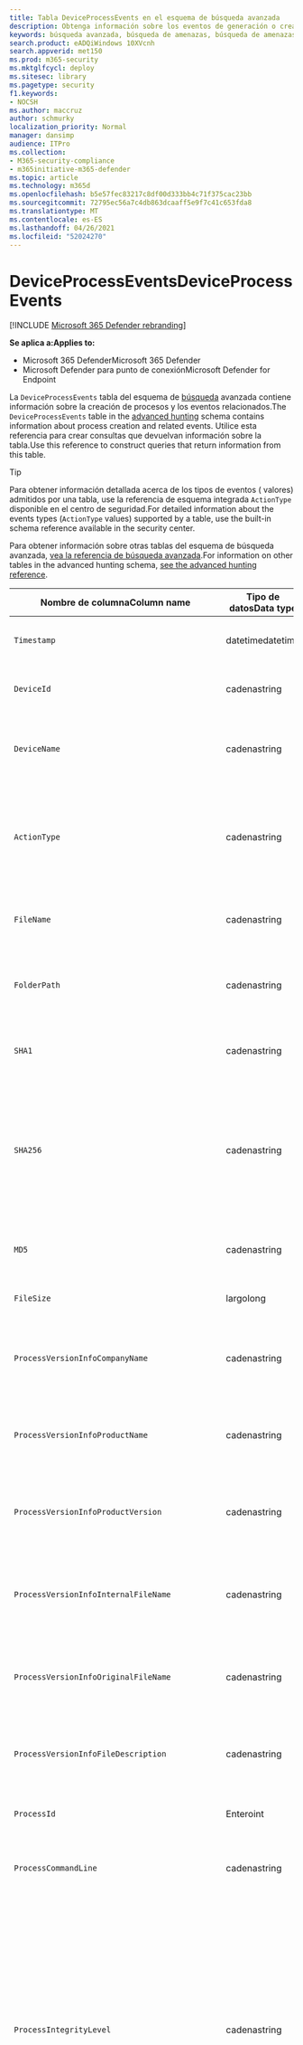 ```yaml
---
title: Tabla DeviceProcessEvents en el esquema de búsqueda avanzada
description: Obtenga información sobre los eventos de generación o creación de procesos en DeviceProcessEventstable del esquema de búsqueda avanzado
keywords: búsqueda avanzada, búsqueda de amenazas, búsqueda de amenazas cibernéticas, Microsoft 365 Defender, microsoft 365, m365, búsqueda, consulta, telemetría, referencia de esquema, kusto, tabla, columna, tipo de datos, processcreationevents, DeviceProcessEvents, id. de proceso, línea de comandos, DeviceProcessEvents
search.product: eADQiWindows 10XVcnh
search.appverid: met150
ms.prod: m365-security
ms.mktglfcycl: deploy
ms.sitesec: library
ms.pagetype: security
f1.keywords:
- NOCSH
ms.author: maccruz
author: schmurky
localization_priority: Normal
manager: dansimp
audience: ITPro
ms.collection:
- M365-security-compliance
- m365initiative-m365-defender
ms.topic: article
ms.technology: m365d
ms.openlocfilehash: b5e57fec83217c8df00d333bb4c71f375cac23bb
ms.sourcegitcommit: 72795ec56a7c4db863dcaaff5e9f7c41c653fda8
ms.translationtype: MT
ms.contentlocale: es-ES
ms.lasthandoff: 04/26/2021
ms.locfileid: "52024270"
---
```

# <a name="deviceprocessevents"></a><span data-ttu-id="5396b-104">DeviceProcessEvents</span><span class="sxs-lookup"><span data-stu-id="5396b-104">DeviceProcessEvents</span></span>

[!INCLUDE [Microsoft 365 Defender rebranding](../includes/microsoft-defender.md)]


<span data-ttu-id="5396b-105">**Se aplica a:**</span><span class="sxs-lookup"><span data-stu-id="5396b-105">**Applies to:**</span></span>
- <span data-ttu-id="5396b-106">Microsoft 365 Defender</span><span class="sxs-lookup"><span data-stu-id="5396b-106">Microsoft 365 Defender</span></span>
- <span data-ttu-id="5396b-107">Microsoft Defender para punto de conexión</span><span class="sxs-lookup"><span data-stu-id="5396b-107">Microsoft Defender for Endpoint</span></span>



<span data-ttu-id="5396b-108">La `DeviceProcessEvents` tabla del esquema de [búsqueda](advanced-hunting-overview.md) avanzada contiene información sobre la creación de procesos y los eventos relacionados.</span><span class="sxs-lookup"><span data-stu-id="5396b-108">The `DeviceProcessEvents` table in the [advanced hunting](advanced-hunting-overview.md) schema contains information about process creation and related events.</span></span> <span data-ttu-id="5396b-109">Utilice esta referencia para crear consultas que devuelvan información sobre la tabla.</span><span class="sxs-lookup"><span data-stu-id="5396b-109">Use this reference to construct queries that return information from this table.</span></span>

>[!TIP]
> <span data-ttu-id="5396b-110">Para obtener información detallada acerca de los tipos de eventos ( valores) admitidos por una tabla, use la referencia de esquema integrada `ActionType` disponible en el centro de seguridad.</span><span class="sxs-lookup"><span data-stu-id="5396b-110">For detailed information about the events types (`ActionType` values) supported by a table, use the built-in schema reference available in the security center.</span></span>

<span data-ttu-id="5396b-111">Para obtener información sobre otras tablas del esquema de búsqueda avanzada, [vea la referencia de búsqueda avanzada](advanced-hunting-schema-tables.md).</span><span class="sxs-lookup"><span data-stu-id="5396b-111">For information on other tables in the advanced hunting schema, [see the advanced hunting reference](advanced-hunting-schema-tables.md).</span></span>

| <span data-ttu-id="5396b-112">Nombre de columna</span><span class="sxs-lookup"><span data-stu-id="5396b-112">Column name</span></span> | <span data-ttu-id="5396b-113">Tipo de datos</span><span class="sxs-lookup"><span data-stu-id="5396b-113">Data type</span></span> | <span data-ttu-id="5396b-114">Descripción</span><span class="sxs-lookup"><span data-stu-id="5396b-114">Description</span></span> |
|-------------|-----------|-------------|
| `Timestamp` | <span data-ttu-id="5396b-115">datetime</span><span class="sxs-lookup"><span data-stu-id="5396b-115">datetime</span></span> | <span data-ttu-id="5396b-116">Fecha y hora en que se registró el evento.</span><span class="sxs-lookup"><span data-stu-id="5396b-116">Date and time when the event was recorded</span></span> |
| `DeviceId` | <span data-ttu-id="5396b-117">cadena</span><span class="sxs-lookup"><span data-stu-id="5396b-117">string</span></span> | <span data-ttu-id="5396b-118">Identificador único para el equipo en servicio</span><span class="sxs-lookup"><span data-stu-id="5396b-118">Unique identifier for the machine in the service</span></span> |
| `DeviceName` | <span data-ttu-id="5396b-119">cadena</span><span class="sxs-lookup"><span data-stu-id="5396b-119">string</span></span> | <span data-ttu-id="5396b-120">Nombre de dominio completo (FQDN, por sus siglas en inglés) del equipo</span><span class="sxs-lookup"><span data-stu-id="5396b-120">Fully qualified domain name (FQDN) of the machine</span></span> |
| `ActionType` | <span data-ttu-id="5396b-121">cadena</span><span class="sxs-lookup"><span data-stu-id="5396b-121">string</span></span> | <span data-ttu-id="5396b-122">Tipo de actividad que desencadenó el evento.</span><span class="sxs-lookup"><span data-stu-id="5396b-122">Type of activity that triggered the event.</span></span> <span data-ttu-id="5396b-123">Vea la [referencia de esquema en el portal](advanced-hunting-schema-tables.md?#get-schema-information-in-the-security-center) para obtener más información</span><span class="sxs-lookup"><span data-stu-id="5396b-123">See the [in-portal schema reference](advanced-hunting-schema-tables.md?#get-schema-information-in-the-security-center) for details</span></span> |
| `FileName` | <span data-ttu-id="5396b-124">cadena</span><span class="sxs-lookup"><span data-stu-id="5396b-124">string</span></span> | <span data-ttu-id="5396b-125">Nombre del archivo donde se aplicó la acción registrada</span><span class="sxs-lookup"><span data-stu-id="5396b-125">Name of the file that the recorded action was applied to</span></span> |
| `FolderPath` | <span data-ttu-id="5396b-126">cadena</span><span class="sxs-lookup"><span data-stu-id="5396b-126">string</span></span> | <span data-ttu-id="5396b-127">Carpeta que contiene el archivo al que se aplicó la acción grabada</span><span class="sxs-lookup"><span data-stu-id="5396b-127">Folder containing the file that the recorded action was applied to</span></span> |
| `SHA1` | <span data-ttu-id="5396b-128">cadena</span><span class="sxs-lookup"><span data-stu-id="5396b-128">string</span></span> | <span data-ttu-id="5396b-129">SHA-1 del archivo donde fue aplicada la acción registrada</span><span class="sxs-lookup"><span data-stu-id="5396b-129">SHA-1 of the file that the recorded action was applied to</span></span> |
| `SHA256` | <span data-ttu-id="5396b-130">cadena</span><span class="sxs-lookup"><span data-stu-id="5396b-130">string</span></span> | <span data-ttu-id="5396b-131">SHA-256 del archivo donde se aplicó la acción registrada.</span><span class="sxs-lookup"><span data-stu-id="5396b-131">SHA-256 of the file that the recorded action was applied to.</span></span> <span data-ttu-id="5396b-132">Este campo no suele estar rellenado; use la columna SHA1 cuando se encuentre disponible.</span><span class="sxs-lookup"><span data-stu-id="5396b-132">This field is usually not populated — use the SHA1 column when available.</span></span> |
| `MD5` | <span data-ttu-id="5396b-133">cadena</span><span class="sxs-lookup"><span data-stu-id="5396b-133">string</span></span> | <span data-ttu-id="5396b-134">Hash MD5 del archivo al que se aplicó la acción grabada</span><span class="sxs-lookup"><span data-stu-id="5396b-134">MD5 hash of the file that the recorded action was applied to</span></span> |
| `FileSize` | <span data-ttu-id="5396b-135">largo</span><span class="sxs-lookup"><span data-stu-id="5396b-135">long</span></span> | <span data-ttu-id="5396b-136">Tamaño del archivo en bytes</span><span class="sxs-lookup"><span data-stu-id="5396b-136">Size of the file in bytes</span></span> |
| `ProcessVersionInfoCompanyName` | <span data-ttu-id="5396b-137">cadena</span><span class="sxs-lookup"><span data-stu-id="5396b-137">string</span></span> | <span data-ttu-id="5396b-138">Nombre de la compañía a partir de la información de versión del proceso recién creado</span><span class="sxs-lookup"><span data-stu-id="5396b-138">Company name from the version information of the newly created process</span></span> |
| `ProcessVersionInfoProductName` | <span data-ttu-id="5396b-139">cadena</span><span class="sxs-lookup"><span data-stu-id="5396b-139">string</span></span> | <span data-ttu-id="5396b-140">Nombre del producto de la información de versión del proceso recién creado</span><span class="sxs-lookup"><span data-stu-id="5396b-140">Product name from the version information of the newly created process</span></span> |
| `ProcessVersionInfoProductVersion` | <span data-ttu-id="5396b-141">cadena</span><span class="sxs-lookup"><span data-stu-id="5396b-141">string</span></span> | <span data-ttu-id="5396b-142">Versión del producto a partir de la información de versión del proceso recién creado</span><span class="sxs-lookup"><span data-stu-id="5396b-142">Product version from the version information of the newly created process</span></span> |
| `ProcessVersionInfoInternalFileName` | <span data-ttu-id="5396b-143">cadena</span><span class="sxs-lookup"><span data-stu-id="5396b-143">string</span></span> | <span data-ttu-id="5396b-144">Nombre de archivo interno de la información de versión del proceso recién creado</span><span class="sxs-lookup"><span data-stu-id="5396b-144">Internal file name from the version information of the newly created process</span></span> |
| `ProcessVersionInfoOriginalFileName` | <span data-ttu-id="5396b-145">cadena</span><span class="sxs-lookup"><span data-stu-id="5396b-145">string</span></span> | <span data-ttu-id="5396b-146">Nombre de archivo original de la información de versión del proceso recién creado</span><span class="sxs-lookup"><span data-stu-id="5396b-146">Original file name from the version information of the newly created process</span></span> |
| `ProcessVersionInfoFileDescription` | <span data-ttu-id="5396b-147">cadena</span><span class="sxs-lookup"><span data-stu-id="5396b-147">string</span></span> | <span data-ttu-id="5396b-148">Descripción de la información de versión del proceso recién creado</span><span class="sxs-lookup"><span data-stu-id="5396b-148">Description from the version information of the newly created process</span></span> |
| `ProcessId` | <span data-ttu-id="5396b-149">Entero</span><span class="sxs-lookup"><span data-stu-id="5396b-149">int</span></span> | <span data-ttu-id="5396b-150">Identificador de proceso (PID) del proceso recién creado</span><span class="sxs-lookup"><span data-stu-id="5396b-150">Process ID (PID) of the newly created process</span></span> |
| `ProcessCommandLine` | <span data-ttu-id="5396b-151">cadena</span><span class="sxs-lookup"><span data-stu-id="5396b-151">string</span></span> | <span data-ttu-id="5396b-152">Línea de comandos usada para crear el nuevo proceso</span><span class="sxs-lookup"><span data-stu-id="5396b-152">Command line used to create the new process</span></span> |
| `ProcessIntegrityLevel` | <span data-ttu-id="5396b-153">cadena</span><span class="sxs-lookup"><span data-stu-id="5396b-153">string</span></span> | <span data-ttu-id="5396b-154">Nivel de integridad del proceso recién creado.</span><span class="sxs-lookup"><span data-stu-id="5396b-154">Integrity level of the newly created process.</span></span> <span data-ttu-id="5396b-155">Windows asigna niveles de integridad a los procesos en función de determinadas características, como si se iniciaron desde una descarga de Internet.</span><span class="sxs-lookup"><span data-stu-id="5396b-155">Windows assigns integrity levels to processes based on certain characteristics, such as if they were launched from an internet downloaded.</span></span> <span data-ttu-id="5396b-156">Estos niveles de integridad influyen en los permisos de los recursos</span><span class="sxs-lookup"><span data-stu-id="5396b-156">These integrity levels influence permissions to resources</span></span> |
| `ProcessTokenElevation` | <span data-ttu-id="5396b-157">cadena</span><span class="sxs-lookup"><span data-stu-id="5396b-157">string</span></span> | <span data-ttu-id="5396b-158">Indica el tipo de elevación de token aplicada al proceso recién creado.</span><span class="sxs-lookup"><span data-stu-id="5396b-158">Indicates the type of token elevation applied to the newly created process.</span></span> <span data-ttu-id="5396b-159">Valores posibles: TokenElevationTypeLimited (restringido), TokenElevationTypeDefault (estándar) y TokenElevationTypeFull (elevado)</span><span class="sxs-lookup"><span data-stu-id="5396b-159">Possible values: TokenElevationTypeLimited (restricted), TokenElevationTypeDefault (standard), and TokenElevationTypeFull (elevated)</span></span> |
| `ProcessCreationTime` | <span data-ttu-id="5396b-160">datetime</span><span class="sxs-lookup"><span data-stu-id="5396b-160">datetime</span></span> | <span data-ttu-id="5396b-161">Fecha y hora en que se creó el proceso</span><span class="sxs-lookup"><span data-stu-id="5396b-161">Date and time the process was created</span></span> |
| `AccountDomain` | <span data-ttu-id="5396b-162">cadena</span><span class="sxs-lookup"><span data-stu-id="5396b-162">string</span></span> | <span data-ttu-id="5396b-163">Dominio de la cuenta</span><span class="sxs-lookup"><span data-stu-id="5396b-163">Domain of the account</span></span> |
| `AccountName` | <span data-ttu-id="5396b-164">cadena</span><span class="sxs-lookup"><span data-stu-id="5396b-164">string</span></span> | <span data-ttu-id="5396b-165">Nombre de usuario de la cuenta</span><span class="sxs-lookup"><span data-stu-id="5396b-165">User name of the account</span></span> |
| `AccountSid` | <span data-ttu-id="5396b-166">cadena</span><span class="sxs-lookup"><span data-stu-id="5396b-166">string</span></span> | <span data-ttu-id="5396b-167">Identificador de seguridad (SID) de la cuenta</span><span class="sxs-lookup"><span data-stu-id="5396b-167">Security Identifier (SID) of the account</span></span> |
| `AccountUpn` | <span data-ttu-id="5396b-168">cadena</span><span class="sxs-lookup"><span data-stu-id="5396b-168">string</span></span> | <span data-ttu-id="5396b-169">Nombre principal de usuario (UPN) de la cuenta</span><span class="sxs-lookup"><span data-stu-id="5396b-169">User principal name (UPN) of the account</span></span> |
| `AccountObjectId` | <span data-ttu-id="5396b-170">cadena</span><span class="sxs-lookup"><span data-stu-id="5396b-170">string</span></span> | <span data-ttu-id="5396b-171">Identificador único de la cuenta en Azure AD</span><span class="sxs-lookup"><span data-stu-id="5396b-171">Unique identifier for the account in Azure AD</span></span> |
| `LogonId` | <span data-ttu-id="5396b-172">cadena</span><span class="sxs-lookup"><span data-stu-id="5396b-172">string</span></span> | <span data-ttu-id="5396b-173">Identificador de una sesión de inicio de sesión.</span><span class="sxs-lookup"><span data-stu-id="5396b-173">Identifier for a logon session.</span></span> <span data-ttu-id="5396b-174">Este identificador es único en el mismo equipo solo entre reinicios</span><span class="sxs-lookup"><span data-stu-id="5396b-174">This identifier is unique on the same machine only between restarts</span></span> |
| `InitiatingProcessAccountDomain` | <span data-ttu-id="5396b-175">cadena</span><span class="sxs-lookup"><span data-stu-id="5396b-175">string</span></span> | <span data-ttu-id="5396b-176">Dominio de la cuenta que ejecutó el proceso responsable del evento</span><span class="sxs-lookup"><span data-stu-id="5396b-176">Domain of the account that ran the process responsible for the event</span></span> |
| `InitiatingProcessAccountName` | <span data-ttu-id="5396b-177">cadena</span><span class="sxs-lookup"><span data-stu-id="5396b-177">string</span></span> | <span data-ttu-id="5396b-178">Nombre de usuario de la cuenta que ejecutó el proceso responsable del evento</span><span class="sxs-lookup"><span data-stu-id="5396b-178">User name of the account that ran the process responsible for the event</span></span> |
| `InitiatingProcessAccountSid` | <span data-ttu-id="5396b-179">cadena</span><span class="sxs-lookup"><span data-stu-id="5396b-179">string</span></span> | <span data-ttu-id="5396b-180">Identificador de seguridad (SID) de la cuenta que ejecutó el proceso responsable del evento</span><span class="sxs-lookup"><span data-stu-id="5396b-180">Security Identifier (SID) of the account that ran the process responsible for the event</span></span> |
| `InitiatingProcessAccountUpn` | <span data-ttu-id="5396b-181">cadena</span><span class="sxs-lookup"><span data-stu-id="5396b-181">string</span></span> | <span data-ttu-id="5396b-182">Nombre principal de usuario (UPN) de la cuenta que ejecutó el proceso responsable del evento</span><span class="sxs-lookup"><span data-stu-id="5396b-182">User principal name (UPN) of the account that ran the process responsible for the event</span></span> |
| `InitiatingProcessAccountObjectId` | <span data-ttu-id="5396b-183">cadena</span><span class="sxs-lookup"><span data-stu-id="5396b-183">string</span></span> | <span data-ttu-id="5396b-184">Identificador de objeto de Azure AD de la cuenta de usuario que ejecutó el proceso responsable del evento</span><span class="sxs-lookup"><span data-stu-id="5396b-184">Azure AD object ID of the user account that ran the process responsible for the event</span></span> |
| `InitiatingProcessLogonId` | <span data-ttu-id="5396b-185">cadena</span><span class="sxs-lookup"><span data-stu-id="5396b-185">string</span></span> | <span data-ttu-id="5396b-186">Identificador de una sesión de inicio de sesión del proceso que inició el evento.</span><span class="sxs-lookup"><span data-stu-id="5396b-186">Identifier for a logon session of the process that initiated the event.</span></span> <span data-ttu-id="5396b-187">Este identificador es único en el mismo equipo solo entre reinicios.</span><span class="sxs-lookup"><span data-stu-id="5396b-187">This identifier is unique on the same machine only between restarts.</span></span> |
| `InitiatingProcessIntegrityLevel` | <span data-ttu-id="5396b-188">cadena</span><span class="sxs-lookup"><span data-stu-id="5396b-188">string</span></span> | <span data-ttu-id="5396b-189">Nivel de integridad del proceso que inició el evento.</span><span class="sxs-lookup"><span data-stu-id="5396b-189">Integrity level of the process that initiated the event.</span></span> <span data-ttu-id="5396b-190">Windows asigna niveles de integridad a los procesos en función de determinadas características, como si se iniciaron desde una descarga de Internet.</span><span class="sxs-lookup"><span data-stu-id="5396b-190">Windows assigns integrity levels to processes based on certain characteristics, such as if they were launched from an internet download.</span></span> <span data-ttu-id="5396b-191">Estos niveles de integridad influyen en los permisos de los recursos</span><span class="sxs-lookup"><span data-stu-id="5396b-191">These integrity levels influence permissions to resources</span></span> |
| `InitiatingProcessTokenElevation` | <span data-ttu-id="5396b-192">cadena</span><span class="sxs-lookup"><span data-stu-id="5396b-192">string</span></span> | <span data-ttu-id="5396b-193">Tipo de token que indica la presencia o ausencia de elevación de privilegios del Control de acceso de usuario (UAC) aplicada al proceso que inició el evento</span><span class="sxs-lookup"><span data-stu-id="5396b-193">Token type indicating the presence or absence of User Access Control (UAC) privilege elevation applied to the process that initiated the event</span></span> |
| `InitiatingProcessSHA1` | <span data-ttu-id="5396b-194">cadena</span><span class="sxs-lookup"><span data-stu-id="5396b-194">string</span></span> | <span data-ttu-id="5396b-195">SHA-1 del proceso (archivo de imagen) que inició el evento</span><span class="sxs-lookup"><span data-stu-id="5396b-195">SHA-1 of the process (image file) that initiated the event</span></span> |
| `InitiatingProcessSHA256` | <span data-ttu-id="5396b-196">cadena</span><span class="sxs-lookup"><span data-stu-id="5396b-196">string</span></span> | <span data-ttu-id="5396b-197">SHA-256 del proceso (archivo de imagen) que inició el evento.</span><span class="sxs-lookup"><span data-stu-id="5396b-197">SHA-256 of the process (image file) that initiated the event.</span></span> <span data-ttu-id="5396b-198">Este campo no suele estar rellenado; use la columna SHA1 cuando se encuentre disponible.</span><span class="sxs-lookup"><span data-stu-id="5396b-198">This field is usually not populated — use the SHA1 column when available.</span></span> |
| `InitiatingProcessMD5` | <span data-ttu-id="5396b-199">cadena</span><span class="sxs-lookup"><span data-stu-id="5396b-199">string</span></span> | <span data-ttu-id="5396b-200">Hash MD5 del proceso (archivo de imagen) que inició el evento</span><span class="sxs-lookup"><span data-stu-id="5396b-200">MD5 hash of the process (image file) that initiated the event</span></span> |
| `InitiatingProcessFileName` | <span data-ttu-id="5396b-201">cadena</span><span class="sxs-lookup"><span data-stu-id="5396b-201">string</span></span> | <span data-ttu-id="5396b-202">Nombre del proceso que inició el evento</span><span class="sxs-lookup"><span data-stu-id="5396b-202">Name of the process that initiated the event</span></span> |
| `InitiatingProcessFileSize` | <span data-ttu-id="5396b-203">largo</span><span class="sxs-lookup"><span data-stu-id="5396b-203">long</span></span> | <span data-ttu-id="5396b-204">Tamaño del archivo que ejecutó el proceso responsable del evento</span><span class="sxs-lookup"><span data-stu-id="5396b-204">Size of the file that ran the process responsible for the event</span></span> |
| `InitiatingProcessVersionInfoCompanyName` | <span data-ttu-id="5396b-205">cadena</span><span class="sxs-lookup"><span data-stu-id="5396b-205">string</span></span> | <span data-ttu-id="5396b-206">Nombre de la compañía a partir de la información de versión del proceso (archivo de imagen) responsable del evento</span><span class="sxs-lookup"><span data-stu-id="5396b-206">Company name from the version information of the process (image file) responsible for the event</span></span> |
| `InitiatingProcessVersionInfoProductName` | <span data-ttu-id="5396b-207">cadena</span><span class="sxs-lookup"><span data-stu-id="5396b-207">string</span></span> | <span data-ttu-id="5396b-208">Nombre del producto de la información de versión del proceso (archivo de imagen) responsable del evento</span><span class="sxs-lookup"><span data-stu-id="5396b-208">Product name from the version information of the process (image file) responsible for the event</span></span> |
| `InitiatingProcessVersionInfoProductVersion` | <span data-ttu-id="5396b-209">cadena</span><span class="sxs-lookup"><span data-stu-id="5396b-209">string</span></span> | <span data-ttu-id="5396b-210">Versión del producto de la información de versión del proceso (archivo de imagen) responsable del evento</span><span class="sxs-lookup"><span data-stu-id="5396b-210">Product version from the version information of the process (image file) responsible for the event</span></span> |
| `InitiatingProcessVersionInfoInternalFileName` | <span data-ttu-id="5396b-211">cadena</span><span class="sxs-lookup"><span data-stu-id="5396b-211">string</span></span> | <span data-ttu-id="5396b-212">Nombre de archivo interno de la información de versión del proceso (archivo de imagen) responsable del evento</span><span class="sxs-lookup"><span data-stu-id="5396b-212">Internal file name from the version information of the process (image file) responsible for the event</span></span> |
| `InitiatingProcessVersionInfoOriginalFileName` | <span data-ttu-id="5396b-213">cadena</span><span class="sxs-lookup"><span data-stu-id="5396b-213">string</span></span> | <span data-ttu-id="5396b-214">Nombre de archivo original de la información de versión del proceso (archivo de imagen) responsable del evento</span><span class="sxs-lookup"><span data-stu-id="5396b-214">Original file name from the version information of the process (image file) responsible for the event</span></span> |
| `InitiatingProcessVersionInfoFileDescription` | <span data-ttu-id="5396b-215">cadena</span><span class="sxs-lookup"><span data-stu-id="5396b-215">string</span></span> | <span data-ttu-id="5396b-216">Descripción de la información de versión del proceso (archivo de imagen) responsable del evento</span><span class="sxs-lookup"><span data-stu-id="5396b-216">Description from the version information of the process (image file) responsible for the event</span></span> |
| `InitiatingProcessId` | <span data-ttu-id="5396b-217">Entero</span><span class="sxs-lookup"><span data-stu-id="5396b-217">int</span></span> | <span data-ttu-id="5396b-218">Identificador de proceso (PID) del proceso que inició el evento</span><span class="sxs-lookup"><span data-stu-id="5396b-218">Process ID (PID) of the process that initiated the event</span></span> |
| `InitiatingProcessCommandLine` | <span data-ttu-id="5396b-219">cadena</span><span class="sxs-lookup"><span data-stu-id="5396b-219">string</span></span> | <span data-ttu-id="5396b-220">Línea de comandos usada para ejecutar el proceso que inició el evento</span><span class="sxs-lookup"><span data-stu-id="5396b-220">Command line used to run the process that initiated the event</span></span> |
| `InitiatingProcessCreationTime` | <span data-ttu-id="5396b-221">datetime</span><span class="sxs-lookup"><span data-stu-id="5396b-221">datetime</span></span> | <span data-ttu-id="5396b-222">Fecha y hora en que se inició el proceso que inició el evento</span><span class="sxs-lookup"><span data-stu-id="5396b-222">Date and time when the process that initiated the event was started</span></span> |
| `InitiatingProcessFolderPath` | <span data-ttu-id="5396b-223">cadena</span><span class="sxs-lookup"><span data-stu-id="5396b-223">string</span></span> | <span data-ttu-id="5396b-224">Carpeta que contiene el proceso (archivo de imagen) que inició el evento</span><span class="sxs-lookup"><span data-stu-id="5396b-224">Folder containing the process (image file) that initiated the event</span></span> |
| `InitiatingProcessParentId` | <span data-ttu-id="5396b-225">Entero</span><span class="sxs-lookup"><span data-stu-id="5396b-225">int</span></span> | <span data-ttu-id="5396b-226">Identificador de proceso (PID) del proceso primario que generó el proceso responsable del evento</span><span class="sxs-lookup"><span data-stu-id="5396b-226">Process ID (PID) of the parent process that spawned the process responsible for the event</span></span> |
| `InitiatingProcessParentFileName` | <span data-ttu-id="5396b-227">cadena</span><span class="sxs-lookup"><span data-stu-id="5396b-227">string</span></span> | <span data-ttu-id="5396b-228">Nombre del proceso primario que generó el proceso responsable del evento</span><span class="sxs-lookup"><span data-stu-id="5396b-228">Name of the parent process that spawned the process responsible for the event</span></span> |
| `InitiatingProcessParentCreationTime` | <span data-ttu-id="5396b-229">datetime</span><span class="sxs-lookup"><span data-stu-id="5396b-229">datetime</span></span> | <span data-ttu-id="5396b-230">Fecha y hora en que se inició el elemento primario del proceso responsable del evento</span><span class="sxs-lookup"><span data-stu-id="5396b-230">Date and time when the parent of the process responsible for the event was started</span></span> |
| `InitiatingProcessSignerType` | <span data-ttu-id="5396b-231">cadena</span><span class="sxs-lookup"><span data-stu-id="5396b-231">string</span></span> | <span data-ttu-id="5396b-232">Tipo de firmante de archivos del proceso (archivo de imagen) que inició el evento</span><span class="sxs-lookup"><span data-stu-id="5396b-232">Type of file signer of the process (image file) that initiated the event</span></span> |
| `InitiatingProcessSignatureStatus` | <span data-ttu-id="5396b-233">cadena</span><span class="sxs-lookup"><span data-stu-id="5396b-233">string</span></span> | <span data-ttu-id="5396b-234">Información sobre el estado de firma del proceso (archivo de imagen) que inició el evento</span><span class="sxs-lookup"><span data-stu-id="5396b-234">Information about the signature status of the process (image file) that initiated the event</span></span> |
| `ReportId` | <span data-ttu-id="5396b-235">largo</span><span class="sxs-lookup"><span data-stu-id="5396b-235">long</span></span> | <span data-ttu-id="5396b-236">Identificador de eventos basado en un contador de repetición.</span><span class="sxs-lookup"><span data-stu-id="5396b-236">Event identifier based on a repeating counter.</span></span> <span data-ttu-id="5396b-237">Para identificar eventos únicos, esta columna debe usarse junto con las columnas DeviceName y Timestamp</span><span class="sxs-lookup"><span data-stu-id="5396b-237">To identify unique events, this column must be used in conjunction with the DeviceName and Timestamp columns</span></span> |
| `AppGuardContainerId` | <span data-ttu-id="5396b-238">cadena</span><span class="sxs-lookup"><span data-stu-id="5396b-238">string</span></span> | <span data-ttu-id="5396b-239">Identificador del contenedor virtualizado usado por Application Guard para aislar la actividad del explorador</span><span class="sxs-lookup"><span data-stu-id="5396b-239">Identifier for the virtualized container used by Application Guard to isolate browser activity</span></span> |
| `AdditionalFields` | <span data-ttu-id="5396b-240">cadena</span><span class="sxs-lookup"><span data-stu-id="5396b-240">string</span></span> | <span data-ttu-id="5396b-241">Información adicional sobre el evento en formato de matriz JSON</span><span class="sxs-lookup"><span data-stu-id="5396b-241">Additional information about the event in JSON array format</span></span> |


## <a name="related-topics"></a><span data-ttu-id="5396b-242">Temas relacionados</span><span class="sxs-lookup"><span data-stu-id="5396b-242">Related topics</span></span>
- [<span data-ttu-id="5396b-243">Información general sobre la búsqueda avanzada de amenazas</span><span class="sxs-lookup"><span data-stu-id="5396b-243">Advanced hunting overview</span></span>](advanced-hunting-overview.md)
- [<span data-ttu-id="5396b-244">Aprender el lenguaje de consulta</span><span class="sxs-lookup"><span data-stu-id="5396b-244">Learn the query language</span></span>](advanced-hunting-query-language.md)
- [<span data-ttu-id="5396b-245">Usar consultas compartidas</span><span class="sxs-lookup"><span data-stu-id="5396b-245">Use shared queries</span></span>](advanced-hunting-shared-queries.md)
- [<span data-ttu-id="5396b-246">Buscar entre dispositivos, correos electrónicos, aplicaciones e identidades</span><span class="sxs-lookup"><span data-stu-id="5396b-246">Hunt across devices, emails, apps, and identities</span></span>](advanced-hunting-query-emails-devices.md)
- [<span data-ttu-id="5396b-247">Entender el esquema</span><span class="sxs-lookup"><span data-stu-id="5396b-247">Understand the schema</span></span>](advanced-hunting-schema-tables.md)
- [<span data-ttu-id="5396b-248">Aplicar procedimientos recomendados de consulta</span><span class="sxs-lookup"><span data-stu-id="5396b-248">Apply query best practices</span></span>](advanced-hunting-best-practices.md)
